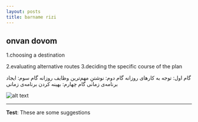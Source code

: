 ```yaml
---
layout: posts
title: barname rizi
---
```


## onvan dovom
1.choosing a destination

2.evaluating alternative routes
3.deciding the specific course of the plan


گام اول: توجه به کارهای روزانه 
گام دوم: نوشتنِ مهم‌ترین وظایف روزانه
گام سوم: ایجاد برنامه‌ی زمانی
گام چهارم‌: بهینه کردن برنامه‌ی زمانی


![alt text](../assets/images/planning.jpg "plan Picture")

---
**Test**: These are some suggestions
